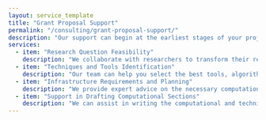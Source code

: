 ```yaml
---
layout: service_template
title: "Grant Proposal Support"
permalink: "/consulting/grant-proposal-support/"
description: "Our support can begin at the earliest stages of your project, helping you transform research ideas into feasible computational research plans. We guide you in selecting the best techniques, tools, and infrastructure, ensuring that your grant proposal is both innovative and competitive."
services:
  - item: "Research Question Feasibility"
    description: "We collaborate with researchers to transform their research questions into feasible computational research projects. This includes assessing the problem, identifying the most suitable computational techniques, and proposing a realistic approach."
  - item: "Techniques and Tools Identification"
    description: "Our team can help you select the best tools, algorithms, and methods to address your research objectives effectively, ensuring that your project is both innovative and feasible."
  - item: "Infrastructure Requirements and Planning"
    description: "We provide expert advice on the necessary computational infrastructure, including hardware, software, and cloud resources. We also facilitate connections with relevant IT and infrastructure teams to gather the necessary information for your grant application."
  - item: "Support in Drafting Computational Sections"
    description: "We can assist in writing the computational and technical sections of your grant proposals, ensuring clarity, accuracy, and a strong justification for the requested resources."
---
```

